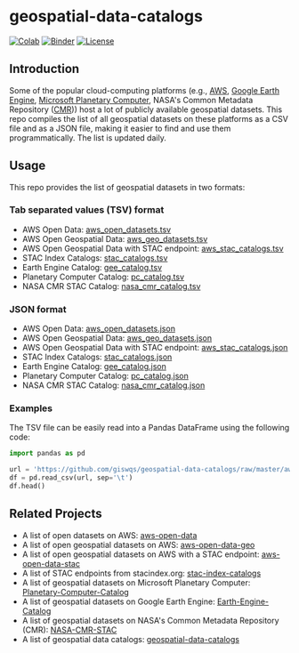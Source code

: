 # geospatial-data-catalogs

[![Colab](https://colab.research.google.com/assets/colab-badge.svg)](https://colab.research.google.com/github/giswqs/geospatial-data-catalogs/blob/master/examples.ipynb)
[![Binder](https://mybinder.org/badge_logo.svg)](https://mybinder.org/v2/gh/giswqs/geospatial-data-catalogs/HEAD?labpath=examples.ipynb)
[![License](https://img.shields.io/badge/License-MIT-yellow.svg)](https://opensource.org/licenses/MIT)

## Introduction

Some of the popular cloud-computing platforms (e.g., [AWS](https://aws.amazon.com/earth/), [Google Earth Engine](https://earthengine.google.com/), [Microsoft Planetary Computer](https://planetarycomputer.microsoft.com/), NASA's Common Metadata Repository ([CMR](https://wiki.earthdata.nasa.gov/display/ED/CMR+SpatioTemporal+Asset+Catalog+%28CMR-STAC%29+Documentation))) host a lot of publicly available geospatial datasets. This repo compiles the list of all geospatial datasets on these platforms as a CSV file and as a JSON file, making it easier to find and use them programmatically. The list is updated daily.

## Usage

This repo provides the list of geospatial datasets in two formats:

### Tab separated values (TSV) format

- AWS Open Data: [aws_open_datasets.tsv](https://github.com/giswqs/geospatial-data-catalogs/blob/master/aws_open_datasets.tsv)
- AWS Open Geospatial Data: [aws_geo_datasets.tsv](https://github.com/giswqs/geospatial-data-catalogs/blob/master/aws_geo_datasets.tsv)
- AWS Open Geospatial Data with STAC endpoint: [aws_stac_catalogs.tsv](https://github.com/giswqs/geospatial-data-catalogs/blob/master/aws_stac_catalogs.tsv)
- STAC Index Catalogs: [stac_catalogs.tsv](https://github.com/giswqs/geospatial-data-catalogs/blob/master/stac_catalogs.tsv)
- Earth Engine Catalog: [gee_catalog.tsv](https://github.com/giswqs/geospatial-data-catalogs/blob/master/gee_catalog.tsv)
- Planetary Computer Catalog: [pc_catalog.tsv](https://github.com/giswqs/geospatial-data-catalogs/blob/master/pc_catalog.tsv)
- NASA CMR STAC Catalog: [nasa_cmr_catalog.tsv](https://github.com/giswqs/NASA-CMR-STAC/blob/master/nasa_cmr_catalog.tsv)

### JSON format

- AWS Open Data: [aws_open_datasets.json](https://github.com/giswqs/geospatial-data-catalogs/blob/master/aws_open_datasets.json)
- AWS Open Geospatial Data: [aws_geo_datasets.json](https://github.com/giswqs/geospatial-data-catalogs/blob/master/aws_geo_datasets.json)
- AWS Open Geospatial Data with STAC endpoint: [aws_stac_catalogs.json](https://github.com/giswqs/geospatial-data-catalogs/blob/master/aws_stac_catalogs.json)
- STAC Index Catalogs: [stac_catalogs.json](https://github.com/giswqs/geospatial-data-catalogs/blob/master/stac_catalogs.json)
- Earth Engine Catalog: [gee_catalog.json](https://github.com/giswqs/geospatial-data-catalogs/blob/master/gee_catalog.json)
- Planetary Computer Catalog: [pc_catalog.json](https://github.com/giswqs/geospatial-data-catalogs/blob/master/pc_catalog.json)
- NASA CMR STAC Catalog: [nasa_cmr_catalog.json](https://github.com/giswqs/NASA-CMR-STAC/blob/master/nasa_cmr_catalog.json)

### Examples

The TSV file can be easily read into a Pandas DataFrame using the following code:

```python
import pandas as pd

url = 'https://github.com/giswqs/geospatial-data-catalogs/raw/master/aws_geo_datasets.tsv'
df = pd.read_csv(url, sep='\t')
df.head()
```

## Related Projects

- A list of open datasets on AWS: [aws-open-data](https://github.com/giswqs/aws-open-data)
- A list of open geospatial datasets on AWS: [aws-open-data-geo](https://github.com/giswqs/aws-open-data-geo)
- A list of open geospatial datasets on AWS with a STAC endpoint: [aws-open-data-stac](https://github.com/giswqs/aws-open-data-stac)
- A list of STAC endpoints from stacindex.org: [stac-index-catalogs](https://github.com/giswqs/stac-index-catalogs)
- A list of geospatial datasets on Microsoft Planetary Computer: [Planetary-Computer-Catalog](https://github.com/giswqs/Planetary-Computer-Catalog)
- A list of geospatial datasets on Google Earth Engine: [Earth-Engine-Catalog](https://github.com/giswqs/Earth-Engine-Catalog)
- A list of geospatial datasets on NASA's Common Metadata Repository (CMR): [NASA-CMR-STAC](https://github.com/giswqs/NASA-CMR-STAC)
- A list of geospatial data catalogs: [geospatial-data-catalogs](https://github.com/giswqs/geospatial-data-catalogs)
